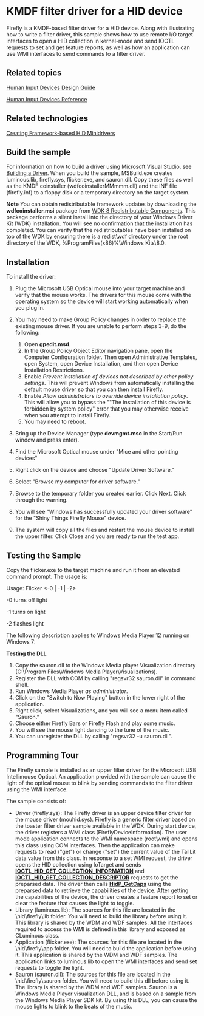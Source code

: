 <!---
    name: KMDF filter driver for a HID device
    platform: KMDF
    language: cpp
    category: HID
    description: Illustrates using remote I/O target interfaces to open a HID collection in kernel-mode and send IOCTL requests to set and get feature reports.
    samplefwlink: https://go.microsoft.com/fwlink/p/?LinkId=620192
--->


KMDF filter driver for a HID device
===================================
Firefly is a KMDF-based filter driver for a HID device. Along with illustrating how to write a filter driver, this sample shows how to use remote I/O target interfaces to open a HID collection in kernel-mode and send IOCTL requests to set and get feature reports, as well as how an application can use WMI interfaces to send commands to a filter driver.

Related topics
--------------

[Human Input Devices Design Guide](https://msdn.microsoft.com/en-us/library/windows/hardware/ff539952)

[Human Input Devices Reference](https://msdn.microsoft.com/en-us/library/windows/hardware/ff539956)

Related technologies
--------------------

[Creating Framework-based HID Minidrivers](https://msdn.microsoft.com/en-us/library/windows/hardware/ff540774)


Build the sample
----------------

For information on how to build a driver using Microsoft Visual Studio, see [Building a Driver](https://msdn.microsoft.com/en-us/library/windows/hardware/ff554644). When you build the sample, MSBuild.exe creates luminous.lib, firefly.sys, flicker.exe, and sauron.dll. Copy these files as well as the KMDF coinstaller (wdfcoinstallerMMmmm.dll) and the INF file (firefly.inf) to a floppy disk or a temporary directory on the target system.

**Note** You can obtain redistributable framework updates by downloading the **wdfcoinstaller.msi** package from [WDK 8 Redistributable Components](https://go.microsoft.com/fwlink/p/?LinkID=226396). This package performs a silent install into the directory of your Windows Driver Kit (WDK) installation. You will see no confirmation that the installation has completed. You can verify that the redistributables have been installed on top of the WDK by ensuring there is a redist\\wdf directory under the root directory of the WDK, %ProgramFiles(x86)%\\Windows Kits\\8.0.

Installation
------------

To install the driver:

1.  Plug the Microsoft USB Optical mouse into your target machine and verify that the mouse works. The drivers for this mouse come with the operating system so the device will start working automatically when you plug in.
2.  You may need to make Group Policy changes in order to replace the existing mouse driver. If you are unable to perform steps 3-9, do the following:
    1.  Open **gpedit.msd**.
    2.  In the Group Policy Object Editor navigation pane, open the Computer Configuration folder. Then open Administrative Templates, open System, open Device Installation, and then open Device Installation Restrictions.
    3.  Enable *Prevent installation of devices not described by other policy settings*. This will prevent Windows from automatically installing the default mouse driver so that you can then install Firefly.
    4.  Enable *Allow administrators to override device installation policy*. This will allow you to bypass the ""The installation of this device is forbidden by system policy" error that you may otherwise receive when you attempt to install Firefly.
    5.  You may need to reboot.

3.  Bring up the Device Manager (type **devmgmt.msc** in the Start/Run window and press enter).
4.  Find the Microsoft Optical mouse under "Mice and other pointing devices"
5.  Right click on the device and choose "Update Driver Software."
6.  Select "Browse my computer for driver software."
7.  Browse to the temporary folder you created earlier. Click Next. Click through the warning.
8.  You will see "Windows has successfully updated your driver software" for the "Shiny Things Firefly Mouse" device.
9.  The system will copy all the files and restart the mouse device to install the upper filter. Click Close and you are ready to run the test app.

Testing the Sample
------------------

Copy the flicker.exe to the target machine and run it from an elevated command prompt. The usage is:

Usage: Flicker \<-0 | -1 | -2\>

-0 turns off light

-1 turns on light

-2 flashes light

The following description applies to Windows Media Player 12 running on Windows 7:

**Testing the DLL**

1.  Copy the sauron.dll to the Windows Media player Visualization directory (C:\\Program Files\\Windows Media Player\\Visualizations).
2.  Register the DLL with COM by calling "regsvr32 sauron.dll" in command shell.
3.  Run Windows Media Player *as administrator*.
4.  Click on the "Switch to Now Playing" button in the lower right of the application.
5.  Right click, select Visualizations, and you will see a menu item called "Sauron."
6.  Choose either Firefly Bars or Firefly Flash and play some music.
7.  You will see the mouse light dancing to the tune of the music.
8.  You can unregister the DLL by calling "regsvr32 -u sauron.dll".

Programming Tour
----------------

The Firefly sample is installed as an upper filter driver for the Microsoft USB Intellimouse Optical. An application provided with the sample can cause the light of the optical mouse to blink by sending commands to the filter driver using the WMI interface.

The sample consists of:

-   Driver (firefly.sys): The Firefly driver is an upper device filter driver for the mouse driver (mouhid.sys). Firefly is a generic filter driver based on the toaster filter driver sample available in the WDK. During start device, the driver registers a WMI class (FireflyDeviceInformation). The user mode application connects to the WMI namespace (root\\wmi) and opens this class using COM interfaces. Then the application can make requests to read ("get") or change ("set") the current value of the TailLit data value from this class. In response to a set WMI request, the driver opens the HID collection using IoTarget and sends [**IOCTL\_HID\_GET\_COLLECTION\_INFORMATION**](https://msdn.microsoft.com/en-us/library/windows/hardware/ff541092) and [**IOCTL\_HID\_GET\_COLLECTION\_DESCRIPTOR**](https://msdn.microsoft.com/en-us/library/windows/hardware/ff541089) requests to get the preparsed data. The driver then calls [**HidP\_GetCaps**](https://msdn.microsoft.com/en-us/library/windows/hardware/ff539715) using the preparsed data to retrieve the capabilities of the device. After getting the capabilities of the device, the driver creates a feature report to set or clear the feature that causes the light to toggle.
-   Library (luminous.lib): The sources for this file are located in the \\hid\\firefly\\lib folder. You will need to build the library before using it. This library is shared by the WDM and WDF samples. All the interfaces required to access the WMI is defined in this library and exposed as CLuminous class.
-   Application (flicker.exe): The sources for this file are located in the \\hid\\firefly\\app folder. You will need to build the application before using it. This application is shared by the WDM and WDF samples. The application links to luminous.lib to open the WMI interfaces and send set requests to toggle the light.
-   Sauron (sauron.dll): The sources for this file are located in the \\hid\\firefly\\sauron folder. You will need to build this dll before using it. The library is shared by the WDM and WDF samples. Sauron is a Windows Media Player visualization DLL, and is based on a sample from the Windows Media Player SDK kit. By using this DLL, you can cause the mouse lights to blink to the beats of the music.

